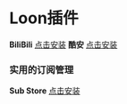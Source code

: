 # Loon插件

**BiliBili** 
[点击安装](https://www.nsloon.com/openloon/import?plugin=https://github.com/z-jinke/loon/raw/refs/heads/main/Plugin/BiliBili) 
**酷安** 
[点击安装](https://www.nsloon.com/openloon/import?plugin=https://github.com/z-jinke/loon/raw/refs/heads/main/Plugin/Coolapk)

### 实用的订阅管理
**Sub Store**
[点击安装](https://www.nsloon.com/openloon/import?plugin=https://github.com/z-jinke/loon/raw/refs/heads/main/Plugin/SubStore)
